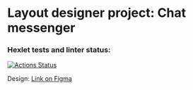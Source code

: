 # Layout designer project: Chat messenger

### Hexlet tests and linter status:
[![Actions Status](https://github.com/a-gunderin/layout-designer-project-lvl3/workflows/hexlet-check/badge.svg)](https://github.com/a-gunderin/layout-designer-project-lvl3/actions)

Design: [Link on Figma](https://www.figma.com/file/FCKtzaxDPU4pguKapIbdko/Hexlet-LayoutDesigner-Project.-Hexlet-Messenger)